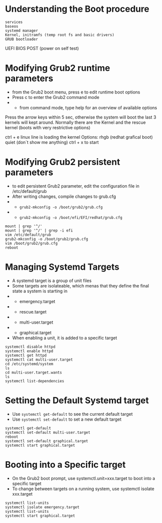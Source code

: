 # Understanding the Boot procedure
    services
    baseos
    systemd manager
    Kernel, initramfs (temp root fs and basic drivers)
    GRUB bootloader
UEFI    BIOS
POST  (power on self test)

# Modifying Grub2 runtime parameters
- from the Grub2 boot menu, press e to edit runtime boot options
- Press c to enter the Grub2 command mode
- - from command mode, type help for an overview of available options

Press the arrow keys within 5 sec, otherwise the system will boot
the last 3 kernels will kept around.
Normally there are the Kernel and the rescue kernel (boots with very restrictive options)

ctrl + e
linux line is loading the kernel 
Options: rhgb (redhat grafical boot) quiet (don´t show me anything)
ctrl + x to start

# Modifying Grub2 persistent parameters
- to edit persistent Grub2 parameter, edit the configuration file in /etc/default/grub
- After writing changes, compile changes to grub.cfg
- - `grub2-mkconfig -o /boot/grub2/grub.cfg`
- - `grub2-mkconfig -o /boot/efi/EFI/redhat/grub.cfg`

```
mount | grep '^/'
mount | grep '^/' | grep -i efi
vim /etc/default/grub
grub2-mkconfig -o /boot/grub2/grub.cfg
vim /boot/grub2/grub.cfg
reboot
```

# Managing Systemd Targets
- A systemd target is a group of unit files
- Some targets are isolateable, which menas that they define the final state a system is starting in
- - emergency.target
- - rescue.target
- - multi-user.target
- - graphical.target
- When enabling a unit, it is added to a specific target

```
systemctl disable httpd
systemctl enable httpd
systemctl get httpd
systemctl cat multi-user.target
cd /etc/systemd/system
ls
cd multi-user.target.wants
ls
systemctl list-dependencies
```

# Setting the Default Systemd target
 - Use `systemctl get-default` to see the current default target
 - Use `systemctl set-default` to set a new default target

 ```
 systemctl get-default
 systemctl set-default multi-user.target
 reboot
 systemctl set-default graphical.target
 systemctl start graphical.target
 ```

 # Booting into a Specific target
 - On the Grub2 boot prompt, use systemctl.unit=xxx.target to boot into a specific target
 - To change between targets on a running system, use systemctl isolate xxx.target

 ```
 systemctl list-units
 systemctl isolate emergency.target
 systemctl list-units
 systemctl start graphical.target
 ```
